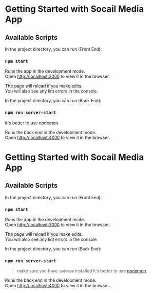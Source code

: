 # Getting Started with Socail Media App

## Available Scripts

In the project directory, you can run (Front End):

### `npm start`

Runs the app in the development mode.\
Open [http://localhost:3000](http://localhost:3000) to view it in the browser.

The page will reload if you make edits.\
You will also see any lint errors in the console.

In the project directory, you can run (Back End):

### `npm run server-start`

it's better to use [nodemon](https://github.com/remy/nodemon).

Runs the back end in the development mode.\
Open [http://localhost:4000](http://localhost:4000) to view it in the browser.
# Getting Started with Socail Media App

## Available Scripts

In the project directory, you can run (Front End):

### `npm start`

Runs the app in the development mode.\
Open [http://localhost:3000](http://localhost:3000) to view it in the browser.

The page will reload if you make edits.\
You will also see any lint errors in the console.

In the project directory, you can run (Back End):

### `npm run server-start`

> make sure you have `nodemon` installed
> it's better to use [nodemon](https://github.com/remy/nodemon).

Runs the back end in the development mode.\
Open [http://localhost:4000](http://localhost:4000) to view it in the browser.

